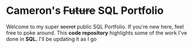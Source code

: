 # Cameron's ~~Future~~ SQL Portfolio

Welcome to my super ~~secret~~ public SQL Portfolio. If you're new here, feel free to poke around. This **code repository** highlights some of the work I've done in **SQL.** I'll be updating it as I go
